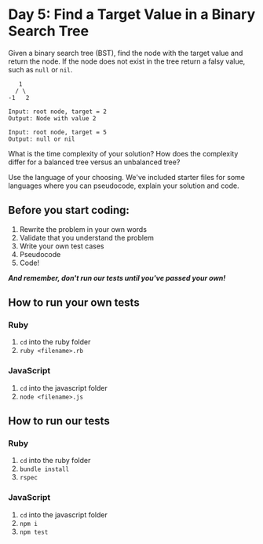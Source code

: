 # Day 5: Find a Target Value in a Binary Search Tree

Given a binary search tree (BST), find the node with the target value and return the node. If the node does not exist in the tree return a falsy value, such as `null` or `nil`.

```
   1
  / \
-1   2

Input: root node, target = 2
Output: Node with value 2

Input: root node, target = 5
Output: null or nil
```

What is the time complexity of your solution? How does the complexity differ for a balanced tree versus an unbalanced tree?

Use the language of your choosing. We've included starter files for some languages where you can pseudocode, explain your solution and code.

## Before you start coding:

1. Rewrite the problem in your own words
2. Validate that you understand the problem
3. Write your own test cases
4. Pseudocode
5. Code!

**_And remember, don't run our tests until you've passed your own!_**

## How to run your own tests

### Ruby

1. `cd` into the ruby folder
2. `ruby <filename>.rb`

### JavaScript

1. `cd` into the javascript folder
2. `node <filename>.js`

## How to run our tests

### Ruby

1. `cd` into the ruby folder
2. `bundle install`
3. `rspec`

### JavaScript

1. `cd` into the javascript folder
2. `npm i`
3. `npm test`
